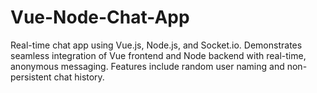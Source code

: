 # Vue-Node-Chat-App
Real-time chat app using Vue.js, Node.js, and Socket.io. Demonstrates seamless integration of Vue frontend and Node backend with real-time, anonymous messaging. Features include random user naming and non-persistent chat history.
